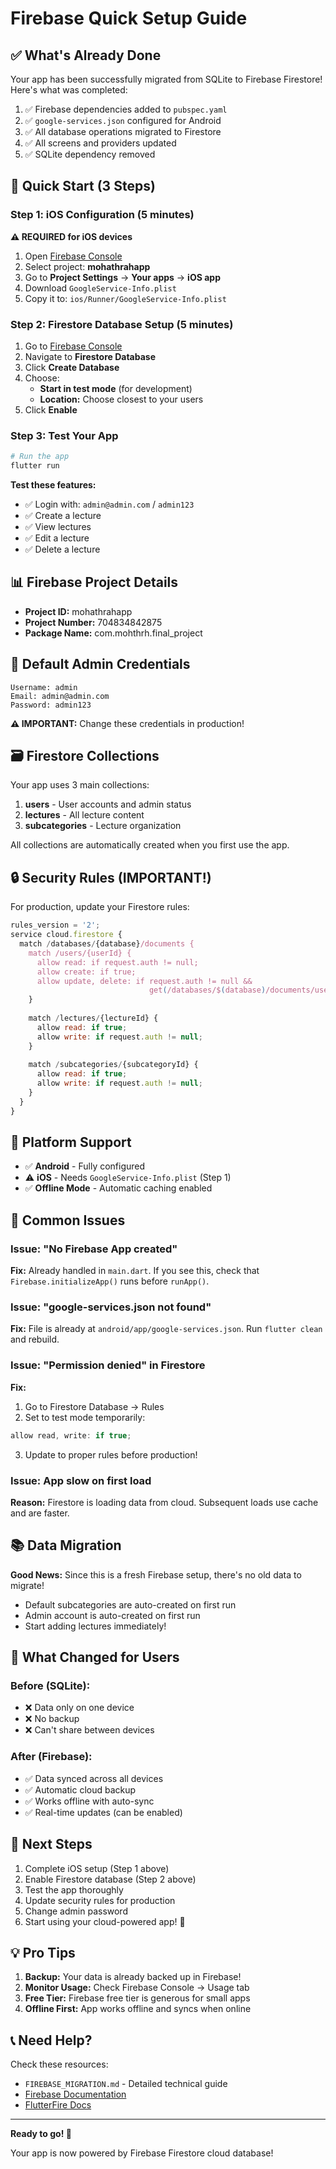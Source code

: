 # Firebase Quick Setup Guide

## ✅ What's Already Done

Your app has been successfully migrated from SQLite to Firebase Firestore! Here's what was completed:

1. ✅ Firebase dependencies added to `pubspec.yaml`
2. ✅ `google-services.json` configured for Android
3. ✅ All database operations migrated to Firestore
4. ✅ All screens and providers updated
5. ✅ SQLite dependency removed

## 🚀 Quick Start (3 Steps)

### Step 1: iOS Configuration (5 minutes)

**⚠️ REQUIRED for iOS devices**

1. Open [Firebase Console](https://console.firebase.google.com/)
2. Select project: **mohathrahapp**
3. Go to **Project Settings** → **Your apps** → **iOS app**
4. Download `GoogleService-Info.plist`
5. Copy it to: `ios/Runner/GoogleService-Info.plist`

### Step 2: Firestore Database Setup (5 minutes)

1. Go to [Firebase Console](https://console.firebase.google.com/)
2. Navigate to **Firestore Database**
3. Click **Create Database**
4. Choose:
   - **Start in test mode** (for development)
   - **Location:** Choose closest to your users
5. Click **Enable**

### Step 3: Test Your App

```bash
# Run the app
flutter run
```

**Test these features:**
- ✅ Login with: `admin@admin.com` / `admin123`
- ✅ Create a lecture
- ✅ View lectures
- ✅ Edit a lecture
- ✅ Delete a lecture

## 📊 Firebase Project Details

- **Project ID:** mohathrahapp
- **Project Number:** 704834842875
- **Package Name:** com.mohthrh.final_project

## 🔐 Default Admin Credentials

```
Username: admin
Email: admin@admin.com
Password: admin123
```

**⚠️ IMPORTANT:** Change these credentials in production!

## 🗃️ Firestore Collections

Your app uses 3 main collections:

1. **users** - User accounts and admin status
2. **lectures** - All lecture content
3. **subcategories** - Lecture organization

All collections are automatically created when you first use the app.

## 🔒 Security Rules (IMPORTANT!)

For production, update your Firestore rules:

```javascript
rules_version = '2';
service cloud.firestore {
  match /databases/{database}/documents {
    match /users/{userId} {
      allow read: if request.auth != null;
      allow create: if true;
      allow update, delete: if request.auth != null && 
                               get(/databases/$(database)/documents/users/$(request.auth.uid)).data.is_admin == true;
    }
    
    match /lectures/{lectureId} {
      allow read: if true;
      allow write: if request.auth != null;
    }
    
    match /subcategories/{subcategoryId} {
      allow read: if true;
      allow write: if request.auth != null;
    }
  }
}
```

## 📱 Platform Support

- ✅ **Android** - Fully configured
- ⚠️ **iOS** - Needs `GoogleService-Info.plist` (Step 1)
- ✅ **Offline Mode** - Automatic caching enabled

## 🐛 Common Issues

### Issue: "No Firebase App created"
**Fix:** Already handled in `main.dart`. If you see this, check that `Firebase.initializeApp()` runs before `runApp()`.

### Issue: "google-services.json not found"
**Fix:** File is already at `android/app/google-services.json`. Run `flutter clean` and rebuild.

### Issue: "Permission denied" in Firestore
**Fix:** 
1. Go to Firestore Database → Rules
2. Set to test mode temporarily:
```javascript
allow read, write: if true;
```
3. Update to proper rules before production!

### Issue: App slow on first load
**Reason:** Firestore is loading data from cloud. Subsequent loads use cache and are faster.

## 📚 Data Migration

**Good News:** Since this is a fresh Firebase setup, there's no old data to migrate! 

- Default subcategories are auto-created on first run
- Admin account is auto-created on first run
- Start adding lectures immediately!

## 🔄 What Changed for Users

### Before (SQLite):
- ❌ Data only on one device
- ❌ No backup
- ❌ Can't share between devices

### After (Firebase):
- ✅ Data synced across all devices
- ✅ Automatic cloud backup
- ✅ Works offline with auto-sync
- ✅ Real-time updates (can be enabled)

## 🎯 Next Steps

1. Complete iOS setup (Step 1 above)
2. Enable Firestore database (Step 2 above)
3. Test the app thoroughly
4. Update security rules for production
5. Change admin password
6. Start using your cloud-powered app! 🎉

## 💡 Pro Tips

1. **Backup:** Your data is already backed up in Firebase!
2. **Monitor Usage:** Check Firebase Console → Usage tab
3. **Free Tier:** Firebase free tier is generous for small apps
4. **Offline First:** App works offline and syncs when online

## 📞 Need Help?

Check these resources:
- `FIREBASE_MIGRATION.md` - Detailed technical guide
- [Firebase Documentation](https://firebase.google.com/docs)
- [FlutterFire Docs](https://firebase.flutter.dev/)

---

**Ready to go! 🚀**

Your app is now powered by Firebase Firestore cloud database!

